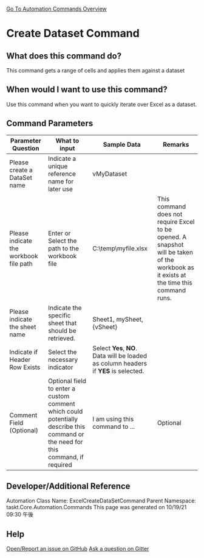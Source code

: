 <!--TITLE: Create Dataset Command -->
<!-- SUBTITLE: a command in the Excel Commands group. -->
[Go To Automation Commands Overview](/automation-commands.md)


# Create Dataset Command


## What does this command do?
This command gets a range of cells and applies them against a dataset


## When would I want to use this command?
Use this command when you want to quickly iterate over Excel as a dataset.


## Command Parameters
| Parameter Question   	| What to input  	|  Sample Data 	| Remarks  	|
| ---                    | ---               | ---           | ---       |
|Please create a DataSet name|Indicate a unique reference name for later use|vMyDataset||
|Please indicate the workbook file path|Enter or Select the path to the workbook file|C:\temp\myfile.xlsx|This command does not require Excel to be opened.  A snapshot will be taken of the workbook as it exists at the time this command runs.|
|Please indicate the sheet name|Indicate the specific sheet that should be retrieved.|Sheet1, mySheet, {vSheet}||
|Indicate if Header Row Exists|Select the necessary indicator|Select **Yes**, **NO**.  Data will be loaded as column headers if **YES** is selected.||
|Comment Field (Optional)|Optional field to enter a custom comment which could potentially describe this command or the need for this command, if required|I am using this command to ...|Optional|












## Developer/Additional Reference
Automation Class Name: ExcelCreateDataSetCommand
Parent Namespace: taskt.Core.Automation.Commands
This page was generated on 10/19/21 09:30 午後


## Help
[Open/Report an issue on GitHub](https://github.com/saucepleez/taskt/issues/new)
[Ask a question on Gitter](https://gitter.im/taskt-rpa/Lobby)

